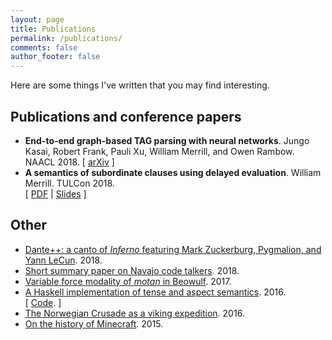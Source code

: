 ```yaml
---
layout: page
title: Publications
permalink: /publications/
comments: false
author_footer: false
---
```


Here are some things I've written that you may find interesting.

## Publications and conference papers

* **End-to-end graph-based TAG parsing with neural networks**. Jungo Kasai, Robert Frank, Pauli Xu, William Merrill, and Owen Rambow. NAACL 2018.
\[ [arXiv](https://arxiv.org/abs/1804.06610) \]
* **A semantics of subordinate clauses using delayed evaluation**. William Merrill. TULCon 2018.  
\[ [PDF](/files/sense-abstraction/paper.pdf) | [Slides](/files/sense-abstraction/slides.pdf) \]

## Other
* [Dante++: a canto of *Inferno* featuring Mark Zuckerburg, Pygmalion, and Yann LeCun](/files/dantepp.pdf). 2018.
* [Short summary paper on Navajo code talkers](/files/NavajoCodeTalkers.pdf). 2018.
* [Variable force modality of *motan* in Beowulf](https://ling.auf.net/lingbuzz/003541). 2017.
* [A Haskell implementation of tense and aspect semantics](/files/tenses/Final_Project.pdf). 2016.  
\[ [Code](/files/tenses/tenses.zip). \]
* [The Norwegian Crusade as a viking expedition](/files/Jorsalafari.pdf). 2016.
* [On the history of Minecraft](http://www.packerintersections.com/the-history-of-minecraft-how-a-swedish-indie-game-came-to-dominate-the-world.html). 2015.
